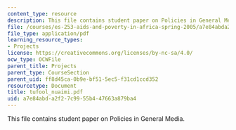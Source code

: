 ```yaml
---
content_type: resource
description: This file contains student paper on Policies in General Media.
file: /courses/es-253-aids-and-poverty-in-africa-spring-2005/a7e84abda2f27c9955b447663a879ba4_tufool_nuaimi.pdf
file_type: application/pdf
learning_resource_types:
- Projects
license: https://creativecommons.org/licenses/by-nc-sa/4.0/
ocw_type: OCWFile
parent_title: Projects
parent_type: CourseSection
parent_uid: ff8d45ca-0b9e-bf51-5ec5-f31cd1ccd352
resourcetype: Document
title: tufool_nuaimi.pdf
uid: a7e84abd-a2f2-7c99-55b4-47663a879ba4
---
```

This file contains student paper on Policies in General Media.
